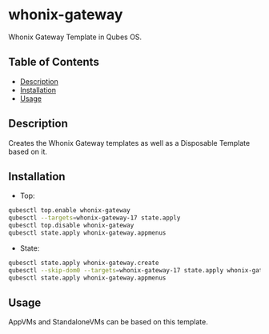 # whonix-gateway

Whonix Gateway Template in Qubes OS.

## Table of Contents

* [Description](#description)
* [Installation](#installation)
* [Usage](#usage)

## Description

Creates the Whonix Gateway templates as well as a Disposable Template based on
it.

## Installation

- Top:
```sh
qubesctl top.enable whonix-gateway
qubesctl --targets=whonix-gateway-17 state.apply
qubesctl top.disable whonix-gateway
qubesctl state.apply whonix-gateway.appmenus
```

- State:
<!-- pkg:begin:post-install -->
```sh
qubesctl state.apply whonix-gateway.create
qubesctl --skip-dom0 --targets=whonix-gateway-17 state.apply whonix-gateway.install
qubesctl state.apply whonix-gateway.appmenus
```
<!-- pkg:end:post-install -->

## Usage

AppVMs and StandaloneVMs can be based on this template.
